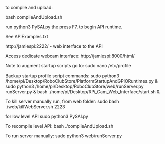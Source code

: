 to compile and upload:


bash compileAndUpload.sh

run python3 PySAI.py the press F7. to begin API runtime.

See APIExamples.txt  

http://jamiespi:2222/ - web interface to the API


Access dedicate webcam interface:
http://jamiespi:8000/html/


Note to augment startup scripts go to:
sudo nano /etc/profile


Backup startup profile script commands:
sudo python3 /home/pi/Desktop/RoboClubStore/PlatformStartupAndGPIORuntimes.py &
sudo python3 /home/pi/Desktop/RoboClubStore/web/runServer.py runServer.py &
bash ./home/pi/Desktop/RPi_Cam_Web_Interface/start.sh &


To kill server manually run, from web folder:
sudo bash ./web/killWebServer.sh 2223

for low level API
sudo python3 PySAI.py


To recompile level API:
bash ./compileAndUpload.sh

To run server manually:
sudo python3 web/runServer.py